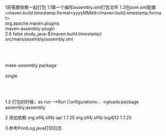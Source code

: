 

1将需要依赖一起打包
1.1第一个编写assembly.xml打包文件
1.2在pom.xml配置
<properties>
<maven.build.timestamp.format>yyyyMMdd</maven.build.timestamp.format>
</properties>
<plugin>  
		            <groupId>org.apache.maven.plugins</groupId>  
		            <artifactId>maven-assembly-plugin</artifactId>  
		            <version>2.6</version>
		            <configuration>
		            	<appendAssemblyId>false</appendAssemblyId>
		            	<finalName>study_java-${maven.build.timestamp}</finalName>
		                <descriptors>  
		                    <descriptor>src/main/assembly/assembly.xml</descriptor>  
		                </descriptors>  
		            </configuration>  
		            <executions>  
		                <execution>  
		                    <id>make-assembly</id> 
		                    <phase>package</phase>  
		                    <goals>  
		                        <goal>single</goal>  
		                    </goals>  
		                </execution>  
		            </executions>  
		        </plugin>

1.3 打包的时候，as run -->Run Configurations... ->gloads:package assembly:assembly


2 添加依赖
<dependency>
            <groupId>org.slf4j</groupId>
            <artifactId>slf4j-api</artifactId>
            <version>1.7.25</version>
        </dependency>
        <!-- https://mvnrepository.com/artifact/org.slf4j/slf4j-log4j12 -->
        <dependency>
            <groupId>org.slf4j</groupId>
            <artifactId>slf4j-log4j12</artifactId>
            <version>1.7.25</version>
            <!-- <scope>test</scope> -->
        </dependency>

3.参考PrintLog.java打印日志